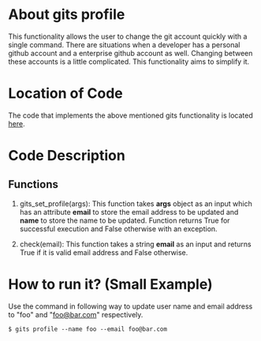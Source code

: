 # About gits profile
This functionality allows the user to change the git account quickly with a single command. 
There are situations when a developer has a personal github account and a enterprise github account as well. 
Changing between these accounts is a little complicated. This functionality aims to simplify it.

# Location of Code
The code that implements the above mentioned gits functionality is located [here](https://github.com/amoghmahesh14/GITS/blob/master/code/gits_profile.py).

# Code Description
## Functions
1. gits_set_profile(args):
This function takes **args** object as an input which has an attribute **email** to store the email address to be updated and **name** to store the name to be updated. 
Function returns True for successful execution and False otherwise with an exception.

2. check(email):
This function takes a string **email** as an input and returns True if it is valid email address and False otherwise.

# How to run it? (Small Example)
Use the command in following way to update user name and email address to "foo" and "foo@bar.com" respectively.
```
$ gits profile --name foo --email foo@bar.com
```